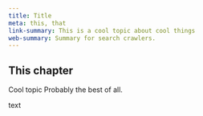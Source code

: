 ```yaml
---
title: Title
meta: this, that
link-summary: This is a cool topic about cool things
web-summary: Summary for search crawlers.
---
```


## This chapter 

Cool topic
Probably the best of all. 

<tooltip term="...">text</tooltip>